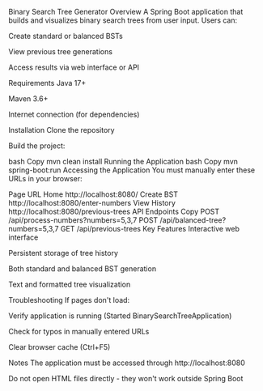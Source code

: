 Binary Search Tree Generator
Overview
A Spring Boot application that builds and visualizes binary search trees from user input. Users can:

Create standard or balanced BSTs

View previous tree generations

Access results via web interface or API

Requirements
Java 17+

Maven 3.6+

Internet connection (for dependencies)

Installation
Clone the repository

Build the project:

bash
Copy
mvn clean install
Running the Application
bash
Copy
mvn spring-boot:run
Accessing the Application
You must manually enter these URLs in your browser:

Page	URL
Home	http://localhost:8080/
Create BST	http://localhost:8080/enter-numbers
View History	http://localhost:8080/previous-trees
API Endpoints
Copy
POST /api/process-numbers?numbers=5,3,7
POST /api/balanced-tree?numbers=5,3,7
GET /api/previous-trees
Key Features
Interactive web interface

Persistent storage of tree history

Both standard and balanced BST generation

Text and formatted tree visualization

Troubleshooting
If pages don't load:

Verify application is running (Started BinarySearchTreeApplication)

Check for typos in manually entered URLs

Clear browser cache (Ctrl+F5)

Notes
The application must be accessed through http://localhost:8080

Do not open HTML files directly - they won't work outside Spring Boot
